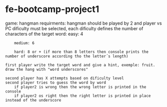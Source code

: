 # fe-bootcamp-project1
game: hangman
requirments:
    hangman should be played by 2 and player vs PC
    dificulty must be selected, each dificulty defines the number of characters of the target word:
        easy: 4
           
        medium: 6
           
        hard: 8 or + (if more than 8 letters then console prints the number of underscore according tho the letter´s length)
            
    first player write the target word and give a hint, exemple: fruit.
    draw the hang with "word underscores"
 
    second player has X attempts based on dificulty level
    second player tries to guess the word by word
        if player2 is wrong then the wrong letter is printed in the console
        if player2 os right then the right letter is printed in place instead of the underscore